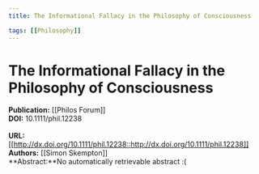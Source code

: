 ```yaml
---
title: The Informational Fallacy in the Philosophy of Consciousness

tags: [[Philosophy]]
---
```


# The Informational Fallacy in the Philosophy of Consciousness

**Publication:** [[Philos Forum]]<br>**DOI:** 10.1111/phil.12238                                               
<br>**URL:**[[http://dx.doi.org/10.1111/phil.12238::http://dx.doi.org/10.1111/phil.12238]]<br>**Authors:** [[Simon Skempton]] <br>**Abstract:**No automatically retrievable abstract :(

